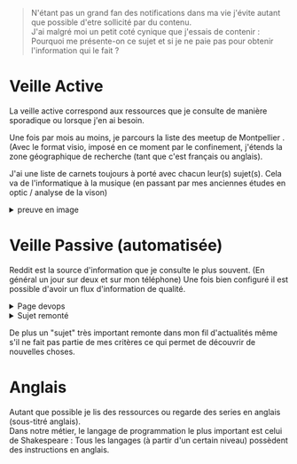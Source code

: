 > N'étant pas un grand fan des notifications dans ma vie j'évite autant que possible d'etre sollicité par du contenu.  
> J'ai malgré moi un petit coté cynique que j'essais de contenir : Pourquoi me présente-on ce sujet et si je ne paie pas pour obtenir l'information qui le fait ? 

# Veille Active
La veille active correspond aux ressources que je consulte de manière sporadique ou lorsque j'en ai besoin.

Une fois par mois au moins, je parcours la liste des meetup de Montpellier .
(Avec le format visio, imposé en ce moment par le confinement, j'étends la zone géographique de recherche (tant que c'est français ou anglais).

J'ai une liste de carnets toujours à porté avec chacun leur(s) sujet(s). Cela va de l'informatique à la musique (en passant par mes anciennes études en optic / analyse de la vison)
<details>
 <summary>preuve en image</summary>
 
![carnets](https://cdn.discordapp.com/attachments/250327786508517388/790323254681272370/1608498142559.jpg)

</details>


# Veille Passive (automatisée)
Reddit est la source d'information que je consulte le plus souvent. (En général un jour sur deux et sur mon téléphone)
Une fois bien configuré il est possible d'avoir un flux d'information de qualité.

<details>
 <summary>Page devops</summary>
 
![dev-ops](https://cdn.discordapp.com/attachments/250327786508517388/790325269075853372/Screenshot_2020-12-20-21-11-46-349_com.reddit.frontpage.jpg)

</details>


<details>
 <summary>Sujet remonté</summary>
 
![dev-ops](https://media.discordapp.net/attachments/250327786508517388/790310038068920320/Screenshot_2020-12-20-21-09-34-421_com.reddit.frontpage.jpg?width=312&height=676)

</details>

De plus un "sujet" très important remonte dans mon fil d'actualités même s'il ne fait pas partie de mes critères ce qui permet de découvrir de nouvelles choses.


# Anglais 
Autant que possible je lis des ressources ou regarde des series en anglais (sous-titré anglais).   
Dans notre métier, le langage de programmation le plus important est celui de Shakespeare : Tous les langages (à partir d'un certain niveau) possèdent des instructions en anglais.
